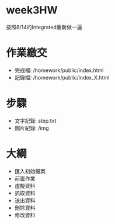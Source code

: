 # week3HW
按照8/14的Integrated重新做一遍

# 作業繳交
- 完成檔: /homework/public/index.html
- 記錄檔: /homework/public/index_X.html

# 步驟
- 文字記錄: step.txt
- 圖片紀錄: /img

# 大綱
- 匯入初始檔案
- 前置作業
- 虛擬資料
- 抓取資料
- 送出資料
- 刪除資料
- 修改資料